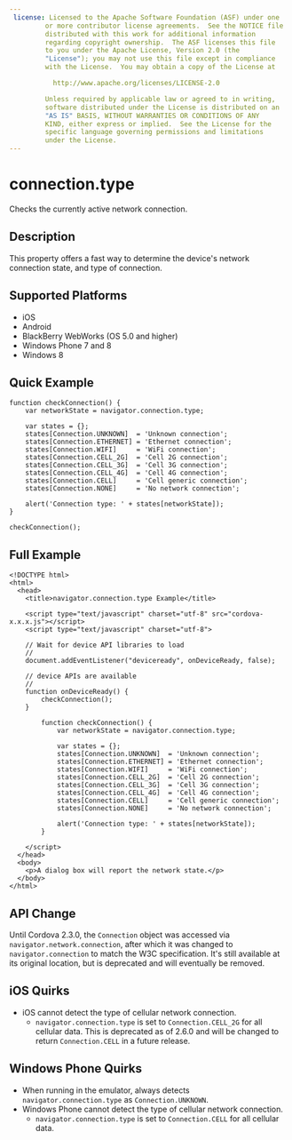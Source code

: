 ```yaml
---
 license: Licensed to the Apache Software Foundation (ASF) under one
         or more contributor license agreements.  See the NOTICE file
         distributed with this work for additional information
         regarding copyright ownership.  The ASF licenses this file
         to you under the Apache License, Version 2.0 (the
         "License"); you may not use this file except in compliance
         with the License.  You may obtain a copy of the License at

           http://www.apache.org/licenses/LICENSE-2.0

         Unless required by applicable law or agreed to in writing,
         software distributed under the License is distributed on an
         "AS IS" BASIS, WITHOUT WARRANTIES OR CONDITIONS OF ANY
         KIND, either express or implied.  See the License for the
         specific language governing permissions and limitations
         under the License.
---
```


connection.type
===================

Checks the currently active network connection.

Description
-----------

This property offers a fast way to determine the device's network
connection state, and type of connection.

Supported Platforms
-------------------

- iOS
- Android
- BlackBerry WebWorks (OS 5.0 and higher)
- Windows Phone 7 and 8
- Windows 8

Quick Example
-------------

    function checkConnection() {
        var networkState = navigator.connection.type;

        var states = {};
        states[Connection.UNKNOWN]  = 'Unknown connection';
        states[Connection.ETHERNET] = 'Ethernet connection';
        states[Connection.WIFI]     = 'WiFi connection';
        states[Connection.CELL_2G]  = 'Cell 2G connection';
        states[Connection.CELL_3G]  = 'Cell 3G connection';
        states[Connection.CELL_4G]  = 'Cell 4G connection';
        states[Connection.CELL]     = 'Cell generic connection';
        states[Connection.NONE]     = 'No network connection';

        alert('Connection type: ' + states[networkState]);
    }

    checkConnection();

Full Example
------------

    <!DOCTYPE html>
    <html>
      <head>
        <title>navigator.connection.type Example</title>

        <script type="text/javascript" charset="utf-8" src="cordova-x.x.x.js"></script>
        <script type="text/javascript" charset="utf-8">

        // Wait for device API libraries to load
        //
        document.addEventListener("deviceready", onDeviceReady, false);

        // device APIs are available
        //
        function onDeviceReady() {
            checkConnection();
        }

            function checkConnection() {
                var networkState = navigator.connection.type;

                var states = {};
                states[Connection.UNKNOWN]  = 'Unknown connection';
                states[Connection.ETHERNET] = 'Ethernet connection';
                states[Connection.WIFI]     = 'WiFi connection';
                states[Connection.CELL_2G]  = 'Cell 2G connection';
                states[Connection.CELL_3G]  = 'Cell 3G connection';
                states[Connection.CELL_4G]  = 'Cell 4G connection';
                states[Connection.CELL]     = 'Cell generic connection';
                states[Connection.NONE]     = 'No network connection';

                alert('Connection type: ' + states[networkState]);
            }

        </script>
      </head>
      <body>
        <p>A dialog box will report the network state.</p>
      </body>
    </html>

API Change
----------

Until Cordova 2.3.0, the `Connection` object was accessed via
`navigator.network.connection`, after which it was changed to
`navigator.connection` to match the W3C specification.  It's still
available at its original location, but is deprecated and will
eventually be removed.

iOS Quirks
----------

- iOS cannot detect the type of cellular network connection.
    - `navigator.connection.type` is set to `Connection.CELL_2G` for all cellular data.  This is deprecated as of 2.6.0 and will be changed to return `Connection.CELL` in a future release.

Windows Phone Quirks
--------------------

- When running in the emulator, always detects `navigator.connection.type` as `Connection.UNKNOWN`.
- Windows Phone cannot detect the type of cellular network connection.
    - `navigator.connection.type` is set to `Connection.CELL` for all cellular data.

